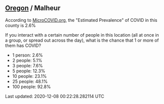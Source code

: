 
## [Oregon](/united-states/oregon) / Malheur

According to [MicroCOVID.org](http://microcovid.org),
the "Estimated Prevalence" of COVID in this county is 2.6%

If you interact with a certain number of people in this location
(all at once in a group, or spread out across the day), what is the chance that
1 or more of them has COVID?

- 1 person: 2.6%
- 2 people: 5.1%
- 3 people: 7.6%
- 5 people: 12.3%
- 10 people: 23.1%
- 25 people: 48.1%
- 100 people: 92.8%

Last updated: 2020-12-08 00:22:28.282114 UTC
